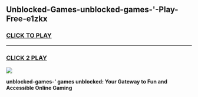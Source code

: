 
## Unblocked-Games-unblocked-games-'-Play-Free-e1zkx
<h3>
<a href="https://premium76.site?title=unblocked-games-'&ref=23A">CLICK TO PLAY</a></h3>
<hr>

<h3>
<a href="https://premium76.site?title=unblocked-games-'&ref=23A">CLICK 2 PLAY</a>
  
</h3>

<a href="https://premium76.site?title=unblocked-games-'&ref=23A"><img src="https://clearcache.store/games.png"></a>


**unblocked-games-' games unblocked: Your Gateway to Fun and Accessible Online Gaming**
